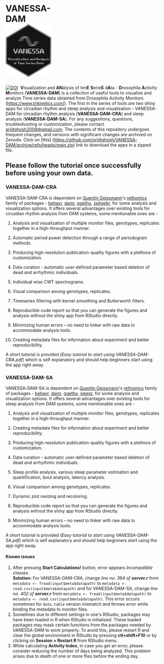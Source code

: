 # VANESSA-DAM&nbsp;&nbsp;&nbsp;&nbsp;&nbsp;&nbsp;&nbsp;&nbsp;&nbsp;&nbsp;&nbsp;&nbsp;&nbsp;&nbsp;&nbsp;&nbsp;&nbsp;&nbsp;&nbsp;&nbsp;&nbsp;&nbsp;&nbsp;&nbsp;&nbsp;&nbsp;&nbsp;&nbsp;&nbsp;&nbsp;&nbsp;&nbsp;&nbsp;&nbsp;&nbsp;&nbsp;&nbsp;&nbsp;&nbsp;&nbsp;&nbsp;&nbsp;&nbsp;&nbsp;&nbsp;&nbsp;&nbsp;&nbsp;<img src="VANESSA-DAM-CRA/VANESSA_hex.png" alt="VANESSA hex" width="150" />
 [![DOI](https://zenodo.org/badge/326950938.svg)](https://zenodo.org/badge/latestdoi/326950938)&nbsp;
**V**isualization and **AN**alysis of tim**E** **S**erie**S** d**A**ta - **D**rosophila **A**ctivity **M**onitors (**VANESSA-DAM**) is a collection of useful tools to visualize and analyze Time series data obtained from Drosophila Activity Monitors (https://www.trikinetics.com/). The first in the series of tools are two shiny apps for circadian rhythm and sleep analysis and visualization - VANESSA-DAM for circadian rhythm analysis (**VANESSA-DAM-CRA**) and sleep analysis (**VANESSA-DAM-SA**). For any suggestions, questions, troubleshooting or customization, please contact arijitghosh2009@gmail.com. The contents of this repository undergoes frequent changes, and versions with significant changes are archived on Zenodo. Click on [this] (https://github.com/orijitghosh/VANESSA-DAM/archive/refs/heads/main.zip) link to download the apps in a zipped file.
## **Please follow the tutorial once successfully before using your own data.**

### **VANESSA-DAM-CRA**

VANESSA-DAM-CRA is dependent on [Quentin Geissmann](https://github.com/qgeissmann)'s [rethomics](https://github.com/rethomics) family of packages - [behavr](https://github.com/rethomics/behavr), [damr](https://github.com/rethomics/damr), [ggetho](https://github.com/rethomics/ggetho), [zeitgebr](https://github.com/rethomics/zeitgebr), for some analysis and visualization options. It offers several advantages over existing tools for circadian rhythm analysis from DAM systems, some mentionable ones are - 

1. Analysis and visualization of multiple monitor files, genotypes, replicates together in a high-throughput manner.

2. Automatic period power detection through a range of periodogram methods.

3. Producing high-resolution publication-quality figures with a plethora of customization.

4. Data curation - automatic user-defined parameter based deletion of dead and arrhythmic individuals.

5. Individual wise CWT spectrograms.

6. Visual comparison among genotypes, replicates.

7. Timeseries filtering with kernel smoothing and Butterworth filters.

8. Reproducible code report so that you can generate the figures and analysis without the shiny app from RStudio directly.

9. Minimizing human errors – no need to tinker with raw data to accommodate analysis tools.

10. Creating metadata files for information about experiment and better reproducibility.

A short tutorial is provided (*Easy tutorial to start using VANESSA-DAM-CRA.pdf*) which is self explanatory and should help beginners start using the app right away.

### **VANESSA-DAM-SA**

VANESSA-DAM-SA is dependent on [Quentin Geissmann](https://github.com/qgeissmann)'s [rethomics](https://github.com/rethomics) family of packages - [behavr](https://github.com/rethomics/behavr), [damr](https://github.com/rethomics/damr), [ggetho](https://github.com/rethomics/ggetho), [sleepr](https://github.com/rethomics/sleepr), for some analysis and visualization options. It offers several advantages over existing tools for sleep analysis from DAM systems, some mentionable ones are - 

1. Analysis and visualization of multiple monitor files, genotypes, replicates together in a high-throughput manner.

2. Creating metadata files for information about experiment and better reproducibility.

3. Producing high-resolution publication-quality figures with a plethora of customization.

4. Data curation - automatic user-defined parameter based deletion of dead and arrhythmic individuals.

5. Sleep profile analysis, various sleep parameter estimation and quantification, bout analysis, latency analysis.

6. Visual comparison among genotypes, replicates.

7. Dynamic plot resizing and recoloring.

8. Reproducible code report so that you can generate the figures and analysis without the shiny app from RStudio directly.

9. Minimizing human errors – no need to tinker with raw data to accommodate analysis tools.

A short tutorial is provided (*Easy tutorial to start using VANESSA-DAM-SA.pdf*) which is self explanatory and should help beginners start using the app right away.

#### Known issues
1. After pressing **Start Calculations!** button, error appears _Incompatible classes_.\
**Solution:** For VANESSA-DAM-CRA, change _line no. 364 of **server.r**_ from ```metadata <- fread(input$meta$datapath)``` to ```metadata <- read.csv(input$meta$datapath)``` and for VANESSA-DAM-SA, change _line no. 402 of **server.r**_ from ```metadata <- fread(input$meta$datapath)``` to ```metadata <- read.csv(input$meta$datapath)```. This error occurs sometimes for ```data.table``` version mismatch and throws error while binding the metadata to monitor files.
2. Sometimes due to different settings in one's RStudio, packages may have been loaded in R when RStudio is initialized. These loaded packages may mask certain functions from the packages needed by VANESSA-DAM to work properly. To avoid this, please restart R and clear the global environment in RStudio by pressing **ctl+shift+F10** or by clicking on **Session > Restart R** from RStudio menu.
3. While calculating **Activity Index**, in case you get an error, please consider reducing the number of days being analyzed. This problem arises due to death of one or more flies before the ending day.
